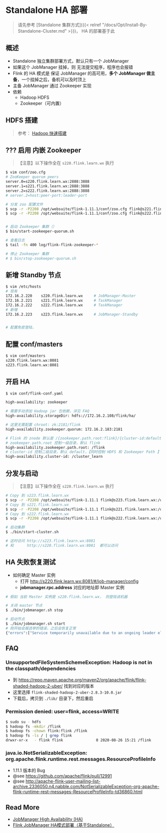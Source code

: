 # Standalone HA 部署

> 请先参考 [Standalone 集群方式]({{< relref "/docs/Opt/Install-By-Standalone-Cluster.md" >}})， HA 的部署基于此



## 概述

- Standalone 独立集群部署方式，默认只有一个 JobManager
- 如果这个 JobManager 挂掉，则 无法提交程序，程序也会报错
- Flink 的 HA 模式是 保证 JobManager 的高可用，**多个 JobManager 做主备**，一个挂掉之后，备机可以及时顶上
- 主备 JobManager 通过 Zookeeper 实现
- 依赖
  - Hadoop HDFS
  - Zookeeper（可内置）



## HDFS 搭建

> 参考： [Hadoop 快速搭建](/Hadoop/docs/Quick-Start/Install-by-Docker/)



## ??? 启用 内嵌 Zookeeper

> 【注意】以下操作全在 `s220.flink.learn.wx` 执行

```bash
$ vim conf/zoo.cfg
# ZooKeeper quorum peers
server.0=s220.flink.learn.wx:2888:3888
server.1=s221.flink.learn.wx:2888:3888
server.2=s222.flink.learn.wx:2888:3888
# server.2=host:peer-port:leader-port

# 分发 zoo 配置文件
$ scp -r -P2208 /opt/websuite/flink-1.11.1/conf/zoo.cfg flink@s221.flink.learn.wx:/opt/websuite/flink-1.11.1/conf/zoo.cfg
$ scp -r -P2208 /opt/websuite/flink-1.11.1/conf/zoo.cfg flink@s222.flink.learn.wx:/opt/websuite/flink-1.11.1/conf/zoo.cfg


# 启动 Zookeeper 集群（）
$ bin/start-zookeeper-quorum.sh

# 查看日志
$ tail -fn 400 log/flink-flink-zookeeper-*

# 停止 Zookeeper 集群
# $ bin/stop-zookeeper-quorum.sh
```



## 新增 Standby 节点

```bash
$ vim /etc/hosts
# 现有
172.16.2.220    s220.flink.learn.wx     # JobManager-Master
172.16.2.221    s221.flink.learn.wx     # TaskManager
172.16.2.222    s222.flink.learn.wx     # TaskManager
# 新增 
172.16.2.223    s223.flink.learn.wx     # JobManager-Standby


# 配置免密登陆，
```



## 配置 conf/masters

```bash
$ vim conf/masters
s220.flink.learn.wx:8081
s223.flink.learn.wx:8081
```



## 开启 HA

```bash
$ vim conf/flink-conf.yaml

high-availability: zookeeper

# 需要手动添加 Hadoop jar 包依赖，详见 FAQ
high-availability.storageDir: hdfs://172.16.2.108/flink/ha/

# 这里无需配置 chroot: zk:2181/flink
high-availability.zookeeper.quorum: 172.16.2.183:2181

# Flink 的 znode 默认是 /{zookeeper.path.root:flink}/{cluster-id:default}/xxx
# zookeeper.path.root 控制一级目录，默认 flink
high-availability.zookeeper.path.root: /flink
# cluster-id 控制二级目录，默认 default，【同时控制 HDFS 和 Zookeeper Path 】
high-availability.cluster-id: /cluster_learn
```



## 分发与启动

> 【注意】以下操作全在 `s220.flink.learn.wx` 执行

``` bash
# Copy 到 s223.flink.learn.wx
$ scp -r -P2208 /opt/websuite/flink-1.11.1 flink@s223.flink.learn.wx:/opt/websuite/
# Copy 到 s221.flink.learn.wx
$ scp -r -P2208 /opt/websuite/flink-1.11.1 flink@s221.flink.learn.wx:/opt/websuite/
# Copy 到 s222.flink.learn.wx
$ scp -r -P2208 /opt/websuite/flink-1.11.1 flink@s222.flink.learn.wx:/opt/websuite/

# 启动集群
$ ./bin/start-cluster.sh

# 这时访问 http://s223.flink.learn.wx:8081 
# 和      http://s220.flink.learn.wx:8081  都可以访问
```



## HA 失败恢复测试

- 如何确定 Master 实例
  - 打开 http://s220.flink.learn.wx:8081/#/job-manager/config
  - **jobmanager.rpc.address** 对应的地址即 Master 实例

``` bash
# 假如 当前 Master 实例是 s220.flink.learn.wx， 则登陆该机器

# 关闭 master 节点
$ ./bin/jobmanager.sh stop

# 启动节点
$ ./bin/jobmanager.sh start
# 刚开始会报选举的错误，之后会恢复正常
{"errors":["Service temporarily unavailable due to an ongoing leader election. Please refresh."]}
```





## FAQ

### UnsupportedFileSystemSchemeException: Hadoop is not in the classpath/dependencies

- 到 https://repo.maven.apache.org/maven2/org/apache/flink/flink-shaded-hadoop-2-uber/ 找到对应的版本
- 这里选择 `flink-shaded-hadoop-2-uber-2.8.3-10.0.jar`
- 下载后，拷贝到 `./lib/` 目录下，然后重启



### Permission denied: user=flink, access=WRITE

```bash
$ sudo su - hdfs
$ hadoop fs -mkdir /flink   
$ hadoop fs -chown flink:flink /flink
$ hadoop fs -ls / | grep flink
drwxr-xr-x   - flink flink               0 2020-08-26 15:21 /flink
```



### java.io.NotSerializableException: org.apache.flink.runtime.rest.messages.ResourceProfileInfo

- 1.11.1 版本的 Bug
- @see https://github.com/apache/flink/pull/12991
- @see http://apache-flink-user-mailing-list-archive.2336050.n4.nabble.com/NotSerializableException-org-apache-flink-runtime-rest-messages-ResourceProfileInfo-td36860.html



## Read More

- [JobManager High Availability (HA)](https://ci.apache.org/projects/flink/flink-docs-release-1.11/ops/jobmanager_high_availability.html)
- [Flink JobManager HA模式部署（基于Standalone）](https://www.cnblogs.com/liugh/p/7482571.html)